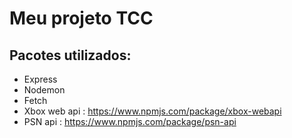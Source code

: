 # Meu projeto TCC

## Pacotes utilizados:

* Express
* Nodemon
* Fetch
* Xbox web api : https://www.npmjs.com/package/xbox-webapi
* PSN api : https://www.npmjs.com/package/psn-api